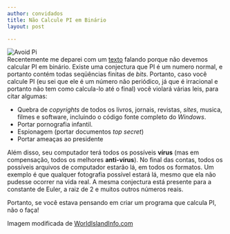 ```yaml
---
author: convidados
title: Não Calcule PI em Binário
layout: post

---
```

![Avoid Pi][1]  
Recentemente me deparei com um [texto][2] falando porque não devemos calcular PI em binário. Existe uma conjectura que PI é um numero normal, e portanto contém todas seqüências finitas de *bits*. Portanto, caso você calcule PI (eu sei que ele é um número não periódico, já que é irracional e portanto não tem como calcula-lo até o final) você violará várias leis, para citar algumas: 

*   Quebra de *copyrights* de todos os livros, jornais, revistas, *sites*, musica, filmes e software, incluindo o código fonte completo do *Windows*.
*   Portar pornografia infantil. 
*   Espionagem (portar documentos *top secret*) 
*   Portar ameaças ao presidente 

Além disso, seu computador terá todos os possíveis **vírus** (mas em compensação, todos os melhores **anti-vírus**). No final das contas, todos os possíveis arquivos de computador estarão lá, em todos os formatos. Um exemplo é que qualquer fotografia possível estará lá, mesmo que ela não pudesse ocorrer na vida real. A mesma conjectura está presente para a constante de Euler, a raiz de 2 e muitos outros números reais. 

Portanto, se você estava pensando em criar um programa que calcula PI, não o faça! 

  
Imagem modificada de [WorldIslandInfo.com][3]  
















 [1]: http://vidageek.net/wp-content/uploads/2008/08/avoid-pi.jpg
 [2]: http://everything2.net/index.pl?node_id=1302963 "texto"
 [3]: http://flickr.com/photos/76074333@N00/251973451/ "WorldIslandInfo.com"





